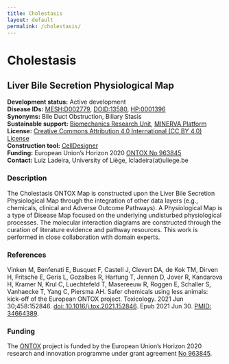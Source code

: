 ```yaml
---
title: Cholestasis
layout: default
permalink: /cholestasis/
---
```


# Cholestasis
## Liver Bile Secretion Physiological Map

**Development status:** Active development  
**Disease IDs:** 
[MESH:D002779](https://meshb.nlm.nih.gov/record/ui?ui=D002779), 
[DOID:13580](https://disease-ontology.org/?id=DOID:13580), 
[HP:0001396](http://purl.obolibrary.org/obo/HP_0001396)  
**Synonyms:** Bile Duct Obstruction, Biliary Stasis  
**Sustainable support:**  [Biomechanics Research Unit](http://www.biomech.ulg.ac.be/), [MINERVA Platform](https://minerva.pages.uni.lu/doc/)  
**License:** [Creative Commons Attribution 4.0 International (CC BY 4.0) License](https://creativecommons.org/licenses/by/4.0/)  
**Construction tool:** [CellDesigner](https://www.celldesigner.org/)  
**Funding:** European Union’s Horizon 2020 [ONTOX No 963845](https://doi.org/10.3030/963845)  
**Contact:** Luiz Ladeira, University of Liège, lcladeira(at)uliege.be  

### Description

The Cholestasis ONTOX Map is constructed upon the Liver Bile Secretion Physiological Map through the integration of other data layers (e.g., chemicals, clinical and Adverse Outcome Pathways). A Physiological Map is a type of Disease Map focused on the underlying undisturbed physiological processes. The molecular interaction diagrams are constructed through the curation of literature evidence and pathway resources. This work is performed in close collaboration with domain experts.

### References

Vinken M, Benfenati E, Busquet F, Castell J, Clevert DA, de Kok TM, Dirven H, Fritsche E, Geris L, Gozalbes R, Hartung T, Jennen D, Jover R, Kandarova H, Kramer N, Krul C, Luechtefeld T, Masereeuw R, Roggen E, Schaller S, Vanhaecke T, Yang C, Piersma AH. Safer chemicals using less animals: kick-off of the European ONTOX project. Toxicology. 2021 Jun 30;458:152846. [doi: 10.1016/j.tox.2021.152846](https://doi.org/10.1016/j.tox.2021.152846). Epub 2021 Jun 30. [PMID: 34664389](https://www.ncbi.nlm.nih.gov/pubmed/34664389).

### Funding

The [ONTOX](https://ontox-project.eu/) project is funded by the European Union’s Horizon 2020 research and innovation programme under grant agreement [No 963845](https://doi.org/10.3030/963845).
